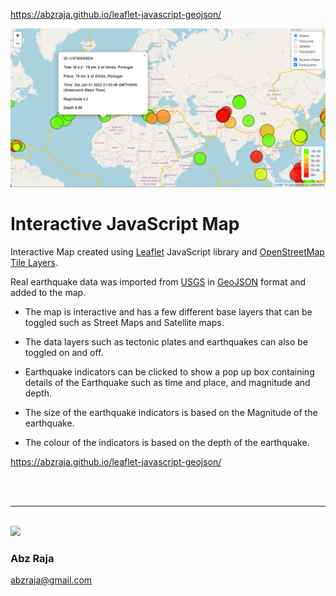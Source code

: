 https://abzraja.github.io/leaflet-javascript-geojson/

![Map](Images/preview-map.png)

# Interactive JavaScript Map

Interactive Map created using [Leaflet](https://leafletjs.com/) JavaScript library and [OpenStreetMap Tile Layers](https://wiki.openstreetmap.org/wiki/Tile_servers).

Real earthquake data was imported from [USGS](https://www.usgs.gov/) in [GeoJSON](https://earthquake.usgs.gov/earthquakes/feed/v1.0/geojson.php) format and added to the map.

* The map is interactive and has a few different base layers that can be toggled such as Street Maps and Satellite maps.

* The data layers such as tectonic plates and earthquakes can also be toggled on and off.

* Earthquake indicators can be clicked to show a pop up box containing details of the Earthquake such as time and place, and magnitude and depth.

* The size of the earthquake indicators is based on the Magnitude of the earthquake.

* The colour of the indicators is based on the depth of the earthquake.

https://abzraja.github.io/leaflet-javascript-geojson/

<br />
<br />
<hr />
<br />

<img width="150" src="https://drive.google.com/uc?export=view&id=1OH_TvDjISYpoKL_98Jx3CDFPM7Xp8J6H">

### Abz Raja
abzraja@gmail.com